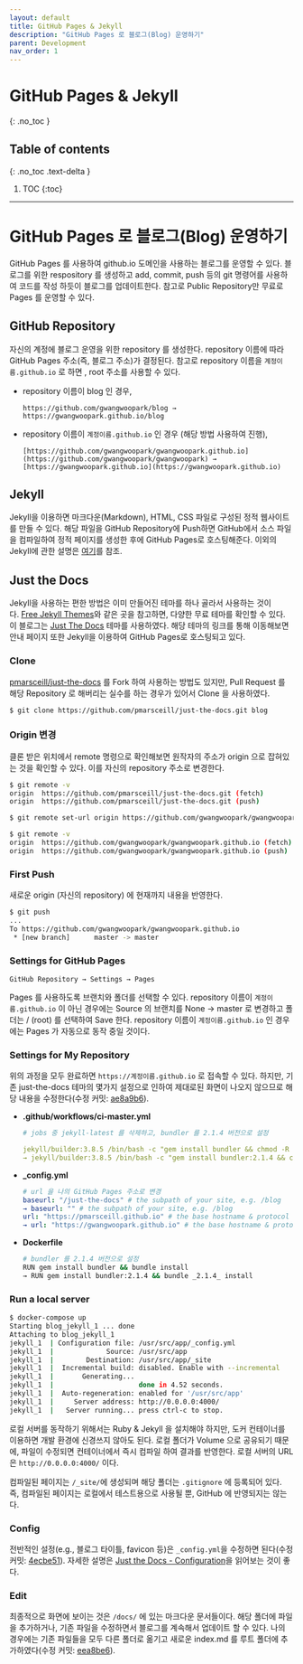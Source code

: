 ```yaml
---
layout: default
title: GitHub Pages & Jekyll
description: "GitHub Pages 로 블로그(Blog) 운영하기"
parent: Development
nav_order: 1
---
```


# GitHub Pages & Jekyll
{: .no_toc }

## Table of contents
{: .no_toc .text-delta }

1. TOC
{:toc}

---

# GitHub Pages 로 블로그(Blog) 운영하기

GitHub Pages 를 사용하여 github.io 도메인을 사용하는 블로그를 운영할 수 있다. 블로그를 위한 respository 를 생성하고 add, commit, push 등의 git 명령어를 사용하여 코드를 작성 하듯이 블로그를 업데이트한다. 참고로 Public Repository만 무료로 Pages 를 운영할 수 있다.

## GitHub Repository

자신의 계정에 블로그 운영을 위한 repository 를 생성한다. repository 이름에 따라 GitHub Pages 주소(즉, 블로그 주소)가 결정된다. 참고로 repository 이름을 `계정이름.github.io` 로 하면 ,  root 주소를 사용할 수 있다.

- repository 이름이 blog 인 경우,

  ```
  https://github.com/gwangwoopark/blog → https://gwangwoopark.github.io/blog
  ```

- repository 이름이 `계정이름.github.io` 인 경우 (해당 방법 사용하여 진행),

  ```
  [https://github.com/gwangwoopark/gwangwoopark.github.io](https://github.com/gwangwoopark/gwangwoopark) → [https://gwangwoopark.github.io](https://gwangwoopark.github.io)
  ```

## Jekyll

Jekyll을 이용하면 마크다운(Markdown), HTML, CSS 파일로 구성된 정적 웹사이트를 만들 수 있다. 해당 파일을 GitHub Repository에 Push하면 GitHub에서 소스 파일을 컴파일하여 정적 페이지를 생성한 후에 GitHub Pages로 호스팅해준다. 이외의 Jekyll에 관한 설명은 [여기](http://jekyllrb-ko.github.io/)를 참조.

## Just the Docs

Jekyll을 사용하는 편한 방법은 이미 만들어진 테마를 하나 골라서 사용하는 것이다. [Free Jekyll Themes](https://jekyllthemes.io/free)와 같은 곳을 참고하면, 다양한 무료 테마를 확인할 수 있다. 이 블로그는 [Just The Docs](https://pmarsceill.github.io/just-the-docs/) 테마를 사용하였다. 해당 테마의 링크를 통해 이동해보면 안내 페이지 또한 Jekyll을 이용하여 GitHub Pages로 호스팅되고 있다.

### Clone

[pmarsceill/just-the-docs](https://github.com/pmarsceill/just-the-docs) 를 Fork 하여 사용하는 방법도 있지만, Pull Request 를 해당 Repository 로 해버리는 실수를 하는 경우가 있어서 Clone 을 사용하였다.

```bash
$ git clone https://github.com/pmarsceill/just-the-docs.git blog
```

### Origin 변경

클론 받은 위치에서 remote 명령으로 확인해보면 원작자의 주소가 origin 으로 잡혀있는 것을 확인할 수 있다. 이를 자신의 repository 주소로 변경한다.

```bash
$ git remote -v
origin  https://github.com/pmarsceill/just-the-docs.git (fetch)
origin  https://github.com/pmarsceill/just-the-docs.git (push)

$ git remote set-url origin https://github.com/gwangwoopark/gwangwoopark.github.io

$ git remote -v
origin  https://github.com/gwangwoopark/gwangwoopark.github.io (fetch)
origin  https://github.com/gwangwoopark/gwangwoopark.github.io (push)
```

### First Push

새로운 origin (자신의 repository) 에 현재까지 내용을 반영한다.

```bash
$ git push
...
To https://github.com/gwangwoopark/gwangwoopark.github.io
 * [new branch]      master -> master
```

### Settings for GitHub Pages

```
GitHub Repository → Settings → Pages
```

Pages 를 사용하도록 브랜치와 폴더를 선택할 수 있다. repository 이름이 `계정이름.github.io` 이 아닌 경우에는 Source 의 브랜치를 None → master 로 변경하고 폴더는 / (root) 를 선택하여 Save 한다. repository 이름이 `계정이름.github.io` 인 경우에는 Pages 가 자동으로 동작 중일 것이다.

### Settings for My Repository

위의 과정을 모두 완료하면 `https://계정이름.github.io` 로 접속할 수 있다. 하지만, 기존 just-the-docs 테마의 몇가지 설정으로 인하여 제대로된 화면이 나오지 않으므로 해당 내용을 수정한다(수정 커밋: [ae8a9b6](https://github.com/gwangwoopark/gwangwoopark.github.io/commit/ae8a9b652dff4c8bdce598330ac6fbdbe4dccddb)).

- **.github/workflows/ci-master.yml**
  ```yaml
  # jobs 중 jekyll-latest 를 삭제하고, bundler 를 2.1.4 버전으로 설정

  jekyll/builder:3.8.5 /bin/bash -c "gem install bundler && chmod -R 777 /srv/jekyll && bundle install && bundle exec jekyll build && bundle exec rake search:init"
  → jekyll/builder:3.8.5 /bin/bash -c "gem install bundler:2.1.4 && chmod -R 777 /srv/jekyll && bundle _2.1.4_ install && bundle exec jekyll build && bundle exec rake 
  ```

- **_config.yml**
  ```yaml
  # url 을 나의 GitHub Pages 주소로 변경
  baseurl: "/just-the-docs" # the subpath of your site, e.g. /blog
  → baseurl: "" # the subpath of your site, e.g. /blog
  url: "https://pmarsceill.github.io" # the base hostname & protocol for your site, e.g. http://example.com
  → url: "https://gwangwoopark.github.io" # the base hostname & protocol for your site, e.g. http://example.com
  ```

- **Dockerfile**
  ```bash
  # bundler 를 2.1.4 버전으로 설정
  RUN gem install bundler && bundle install
  → RUN gem install bundler:2.1.4 && bundle _2.1.4_ install
  ```

### Run a local server

```bash
$ docker-compose up
Starting blog_jekyll_1 ... done
Attaching to blog_jekyll_1
jekyll_1  | Configuration file: /usr/src/app/_config.yml
jekyll_1  |             Source: /usr/src/app
jekyll_1  |        Destination: /usr/src/app/_site
jekyll_1  |  Incremental build: disabled. Enable with --incremental
jekyll_1  |       Generating... 
jekyll_1  |                     done in 4.52 seconds.
jekyll_1  |  Auto-regeneration: enabled for '/usr/src/app'
jekyll_1  |     Server address: http://0.0.0.0:4000/
jekyll_1  |   Server running... press ctrl-c to stop.
```

로컬 서버를 동작하기 위해서는 Ruby & Jekyll 을 설치해야 하지만, 도커 컨테이너를 이용하면 개발 환경에 신경쓰지 않아도 된다. 로컬 폴더가 Volume 으로 공유되기 때문에, 파일이 수정되면 컨테이너에서 즉시 컴파일 하여 결과를 반영한다. 로컬 서버의 URL은 `http://0.0.0.0:4000/` 이다.

컴파일된 페이지는 `/_site/`에 생성되며 해당 폴더는 `.gitignore` 에 등록되어 있다. 즉, 컴파일된 페이지는 로컬에서 테스트용으로 사용될 뿐, GitHub 에 반영되지는 않는다.

### Config

전반적인 설정(e.g., 블로그 타이틀, favicon 등)은 `_config.yml`을 수정하면 된다(수정 커밋: [4ecbe51](https://github.com/gwangwoopark/gwangwoopark.github.io/commit/4ecbe51a6e8679edd3405605b3e05824b754ee78)). 자세한 설명은 [Just the Docs - Configuration](https://pmarsceill.github.io/just-the-docs/docs/configuration/)을 읽어보는 것이 좋다.

### Edit

최종적으로 화면에 보이는 것은 `/docs/` 에 있는 마크다운 문서들이다. 해당 폴더에 파일을 추가하거나, 기존 파일을 수정하면서 블로그를 계속해서 업데이트 할 수 있다. 나의 경우에는 기존 파일들을 모두 다른 폴더로 옮기고 새로운 index.md 를 루트 폴더에 추가하였다(수정 커밋: [eea8be6](https://github.com/gwangwoopark/gwangwoopark.github.io/commit/eea8be63fe55edff932cfe586add4c01049f7fc3)).
